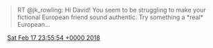 > RT @jk\_rowling: Hi David\! You seem to be struggling to make your fictional European friend sound authentic\. Try something a \*real\* European…

<img src="../../media/tweet.ico" width="12" /> [Sat Feb 17 23:55:54 +0000 2018](https://twitter.com/DromerDenker/status/965011958419415040)